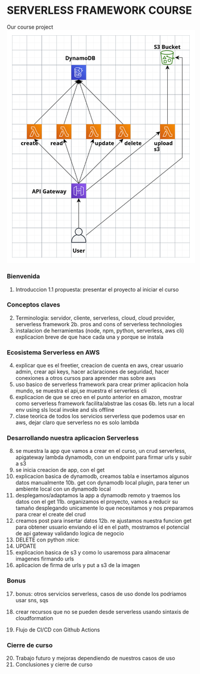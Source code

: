 # SERVERLESS FRAMEWORK COURSE

Our course project
![Our easy crud sls app](./clases/easy-crud-sls-app.png)

### Bienvenida

1. Introduccion
1.1 propuesta: presentar el proyecto al iniciar el curso

### Conceptos claves
2. Terminologia: servidor, cliente, serverless, cloud, cloud provider, serverless framework
2b. pros and cons of serverless technologies
3. instalacion de herramientas (node, npm, python, serverless, aws cli) explicacion breve de que hace cada una y porque se instala

### Ecosistema Serverless en AWS
4. explicar que es el freetier, creacion de cuenta en aws, crear usuario admin, crear api keys, hacer aclaraciones de seguridad, hacer conexiones a otros cursos para aprender mas sobre aws
5. uso basico de serverless framework para crear primer aplicacion hola mundo, se muestra el api,se muestra el serverless cli
6. explicacion de que se creo en el punto anterior en amazon, mostrar como serverless framework facilita/abstrae las cosas
6b. lets run a local env using sls local invoke and sls offline
7. clase teorica de todos los servicios serverless que podemos usar en aws, dejar claro que serverless no es solo lambda

### Desarrollando nuestra aplicacion Serverless
8. se muestra la app que vamos a crear en el curso, un crud serverless, apigateway lambda dynamodb, con un endpoint para firmar urls y subir a s3
9. se inicia creacion de app, con el get
10. explicacion basica de dynamodb, creamos tabla e insertamos algunos datos manualmente
10b. get con dynamodb local plugin, para tener un ambiente local con un dynamodb local
11. desplegamos/adaptamos la app a dynamodb remoto y traemos los datos con el get
11b. organizamos el proyecto, vamos a reducir su tamaño desplegando unicamente lo que necesitamos y nos preparamos para crear el create del crud
12. creamos post para insertar datos
12b. re ajustamos nuestra funcion get para obtener usuario enviando el id en el path, mostramos el potencial de api gateway validando logica de negocio
13. DELETE con python :nice:
14. UPDATE
15. explicacion basica de s3 y como lo usaremoss para almacenar imagenes firmando urls
16. aplicacion de firma de urls y put a s3 de la imagen

### Bonus

17. bonus: otros servicios serverless, casos de uso donde los podriamos usar sns, sqs

18. crear recursos que no se pueden desde serverless usando sintaxis de cloudformation
19. Flujo de CI/CD con Github Actions
### Cierre de curso

20. Trabajo futuro y mejoras dependiendo de nuestros casos de uso
21. Conclusiones y cierre de curso